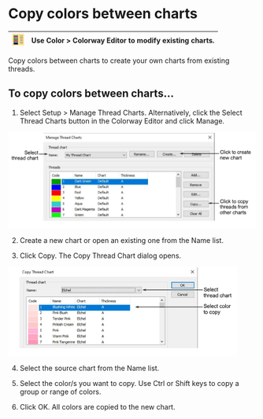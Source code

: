 # Copy colors between charts

| ![ColorwayEditor00055.png](assets/ColorwayEditor00055.png) | Use Color > Colorway Editor to modify existing charts. |
| ---------------------------------------------------------- | ------------------------------------------------------ |

Copy colors between charts to create your own charts from existing threads.

## To copy colors between charts...

1. Select Setup > Manage Thread Charts. Alternatively, click the Select Thread Charts button in the Colorway Editor and click Manage.

![threads00056.png](assets/threads00056.png)

2. Create a new chart or open an existing one from the Name list.

3. Click Copy. The Copy Thread Chart dialog opens.

![threads00059.png](assets/threads00059.png)

4. Select the source chart from the Name list.

5. Select the color/s you want to copy. Use Ctrl or Shift keys to copy a group or range of colors.

6. Click OK. All colors are copied to the new chart.
